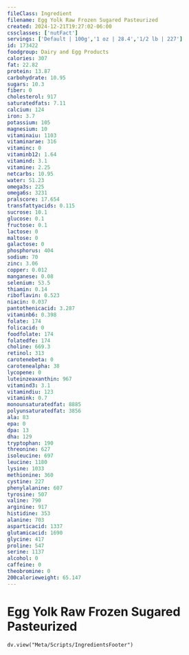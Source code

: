 ```yaml
---
fileClass: Ingredient
filename: Egg Yolk Raw Frozen Sugared Pasteurized
created: 2024-12-21T19:27:02-06:00
cssclasses: ['nutFact']
servings: ['Default | 100g','1 oz | 28.4','1/2 lb | 227']
id: 173422
foodgroup: Dairy and Egg Products
calories: 307
fat: 22.82
protein: 13.87
carbohydrate: 10.95
sugars: 10.3
fiber: 0
cholesterol: 917
saturatedfats: 7.11
calcium: 124
iron: 3.7
potassium: 105
magnesium: 10
vitaminaiu: 1103
vitaminarae: 316
vitaminc: 0
vitaminb12: 1.64
vitamind: 3.1
vitamine: 2.25
netcarbs: 10.95
water: 51.23
omega3s: 225
omega6s: 3231
pralscore: 17.654
transfattyacids: 0.115
sucrose: 10.1
glucose: 0.1
fructose: 0.1
lactose: 0
maltose: 0
galactose: 0
phosphorus: 404
sodium: 70
zinc: 3.06
copper: 0.012
manganese: 0.08
selenium: 53.5
thiamin: 0.14
riboflavin: 0.523
niacin: 0.037
pantothenicacid: 3.287
vitaminb6: 0.398
folate: 174
folicacid: 0
foodfolate: 174
folatedfe: 174
choline: 669.3
retinol: 313
carotenebeta: 0
carotenealpha: 38
lycopene: 0
luteinzeaxanthin: 967
vitamind3: 3.1
vitamindiu: 123
vitamink: 0.7
monounsaturatedfat: 8885
polyunsaturatedfat: 3856
ala: 83
epa: 0
dpa: 13
dha: 129
tryptophan: 190
threonine: 627
isoleucine: 697
leucine: 1180
lysine: 1033
methionine: 360
cystine: 227
phenylalanine: 607
tyrosine: 507
valine: 790
arginine: 917
histidine: 353
alanine: 703
asparticacid: 1337
glutamicacid: 1690
glycine: 417
proline: 547
serine: 1137
alcohol: 0
caffeine: 0
theobromine: 0
200calorieweight: 65.147
---
```


# Egg Yolk Raw Frozen Sugared Pasteurized

```dataviewjs
dv.view("Meta/Scripts/IngredientsFooter")
```